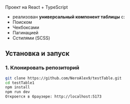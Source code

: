 Проект на React + TypeScript 
- реализован **универсальный компонент таблицы** с:
- Поиском
- Чекбоксами
- Пагинацией
- Сстилями (SCSS)


## Установка и запуск

### 1. Клонировать репозиторий
```bash
git clone https://github.com/NeroAlex9/testTable.git
cd testTable1
npm install
npm run dev
Откроется в браузере: http://localhost:5173
